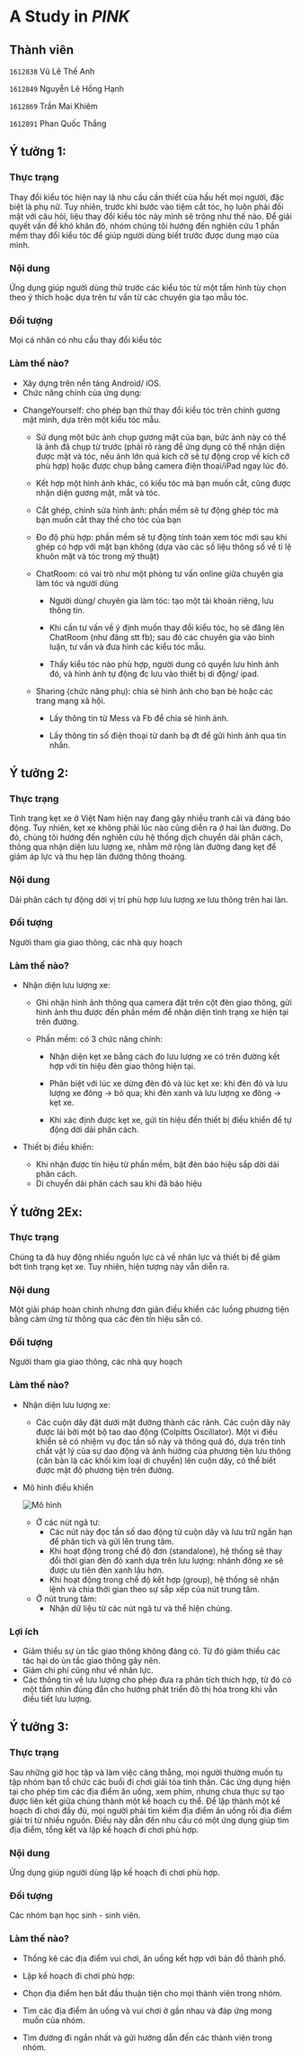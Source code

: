 # A Study in *PINK*

##  Thành viên 

`1612838` Vũ Lê Thế Anh

`1612849` Nguyễn Lê Hồng Hạnh

`1612869` Trần Mai Khiêm

`1612891` Phan Quốc Thắng

##  Ý tưởng 1:

###  Thực trạng

Thay đổi kiểu tóc hiện nay là nhu cầu cần thiết của hầu hết mọi người, đặc biệt là phụ nữ. Tuy nhiên, trước khi bước vào tiệm cắt tóc, họ luôn phải đối mặt với câu hỏi, liệu thay đổi kiểu tóc này mình sẽ trông như thế nào. Để giải quyết vấn đề khó khăn đó, nhóm chúng tôi hướng đến nghiên cứu 1 phần mềm thay đổi kiểu tóc để giúp người dùng biết trước được dung mạo của mình.

###  Nội dung

Ứng dụng giúp người dùng thử trước các kiểu tóc từ một tấm hình tùy chọn theo ý thích hoặc dựa trên tư vấn từ các chuyên gia tạo mẫu tóc.

###  Đối tượng

Mọi cá nhân có nhu cầu thay đổi kiểu tóc
 
###  Làm thế nào?

- Xây dựng trên nền tảng Android/ iOS.
- Chức năng chính của ứng dụng:
 * ChangeYourself: cho phép bạn thử thay đổi kiểu tóc trên chính gương mặt mình, dựa trên một kiểu tóc mẫu.
     + Sử dụng một bức ảnh chụp gương mặt của bạn, bức ảnh này có thể là ảnh đã chụp từ trước (phải rõ ràng để ứng dụng có thể nhận diện được mặt và tóc, nếu ảnh lớn quá kích cỡ sẽ tự động crop về kích cỡ phù hợp) hoặc được chụp bằng camera điện thoại/iPad ngay lúc đó.
     
     + Kết hợp một hình ảnh khác, có kiểu tóc mà bạn muốn cắt, cũng được nhận diện gương mặt, mắt và tóc.
     
     + Cắt ghép, chỉnh sửa hình ảnh: phần mềm sẽ tự động ghép tóc mà bạn muốn cắt thay thế cho tóc của bạn
     
     + Đo độ phù hợp: phần mềm sẽ tự động tính toán xem tóc mới sau khi ghép có hợp với mặt bạn không (dựa vào các số liệu thông số về tỉ lệ khuôn mặt và tóc trong mỹ thuật)
          
   * ChatRoom: có vai trò như một phòng tư vấn online giữa chuyên gia làm tóc và người dùng
       + Người dùng/ chuyên gia làm tóc: tạo một tài khoản riêng, lưu thông tin.
       
       + Khi cần tư vấn về ý định muốn thay đổi kiểu tóc, họ sẽ đăng lên ChatRoom (như đăng stt fb); sau đó các chuyên gia vào bình luận, tư vấn và đưa hình các kiểu tóc mẫu.
       
        + Thấy kiểu tóc nào phù hợp, người dung có quyền lưu hình ảnh đó, và hình ảnh tự động đc lưu vào thiết bị di động/ ipad.
        
    * Sharing (chức năng phụ): chia sẻ hình ảnh cho bạn bè hoặc các trang mạng xã hội.
        + Lấy thông tin từ Mess và Fb để chia sẻ hình ảnh.
        
        + Lấy thông tin số điện thoại từ danh bạ đt để gửi hình ảnh qua tin nhắn.

##  Ý tưởng 2:

###  Thực trạng

Tình trạng kẹt xe ở Việt Nam hiện nay đang gây nhiều tranh cãi và đáng báo động. Tuy nhiên, kẹt xe không phải lúc nào cũng diễn ra ở hai làn đường. Do đó, chúng tôi hướng đến nghiên cứu hệ thống dịch chuyển dải phân cách, thông qua nhận diện lưu lượng xe, nhằm mở rộng làn đường đang kẹt để giảm áp lực và thu hẹp làn đường thông thoáng.

###  Nội dung

Dải phân cách tự động dời vị trí phù hợp lưu lượng xe lưu thông trên hai làn.

###  Đối tượng

Người tham gia giao thông, các nhà quy hoạch

###  Làm thế nào?

* Nhận diện lưu lượng xe: 
    - Ghi nhận hình ảnh thông qua camera đặt trên cột đèn giao thông, gửi hình ảnh thu được đến phần mềm để nhận diện tình trạng xe hiện tại trên đường.
    
    -  Phần mềm: có 3 chức năng chính:
         + Nhận diện kẹt xe bằng cách đo lưu lượng xe có trên đường kết hợp với tín hiệu đèn giao thông hiện tại.
         
         + Phân biệt với lúc xe dừng đèn đỏ và lúc kẹt xe: khi đèn đỏ và lưu lượng xe đông -> bỏ qua; khi đèn xanh và lưu lượng xe đông -> kẹt xe.
         
         + Khi xác định được kẹt xe, gửi tín hiệu đến thiết bị điều khiển để tự động dời dải phân cách.
          
* Thiết bị điều khiển:
   - Khi nhận được tín hiệu từ phần mềm, bật đèn báo hiệu sắp dời dải phân cách.
   - Di chuyển dải phân cách sau khi đã báo hiệu
   
##  Ý tưởng 2Ex:

###  Thực trạng

Chúng ta đã huy động nhiều nguồn lực cả về nhân lực và thiết bị để giảm bớt tình trạng kẹt xe. Tuy nhiên, hiện tượng này vẫn diễn ra.

###  Nội dung

Một giải pháp hoàn chỉnh nhưng đơn giản điều khiển các luồng phương tiện bằng cảm ứng từ thông qua các đèn tín hiệu sẵn có.

###  Đối tượng

Người tham gia giao thông, các nhà quy hoạch

###  Làm thế nào?

* Nhận diện lưu lượng xe: 
    - Các cuộn dây đặt dưới mặt đường thành các rãnh. Các cuộn dây này được lái bởi một bộ tao dao động (Colpitts Oscillator). Một vi điều khiển sẽ có nhiệm vụ đọc tần số này và thông quá đó, dựa trên tính chất vật lý của sự dao động và ảnh hưởng của phương tiện lưu thông (căn bản là các khối kim loại di chuyển) lên cuộn dây, có thể biết được mật độ phương tiện trên đường.
    
* Mô hình điều khiển
	
	![Mô hình](https://raw.githubusercontent.com/nmcntt2-cntn2016/project1-pink/master/Untitled%20Diagram.png "Mô hình")
    
	- Ở các nút ngã tư:
		+ Các nút này đọc tần số dao động từ cuộn dây và lưu trữ ngắn hạn để phân tích và gửi lên trung tâm.
		+ Khi hoạt động trong chế độ đơn (standalone), hệ thống sẽ thay đổi thời gian đèn đỏ xanh dựa trên lưu lượng: nhánh đông xe sẽ được ưu tiên đèn xanh lâu hơn.
		+ Khi hoạt động trong chế độ kết hợp (group), hệ thống sẽ nhận lệnh và chia thời gian theo sự sắp xếp của nút trung tâm.
	- Ở nút trung tâm:
		+ Nhận dữ liệu từ các nút ngã tư và thể hiện chúng.
		
### Lợi ích
* Giảm thiểu sự ùn tắc giao thông không đáng có. Từ đó giảm thiểu các tác hại do ùn tắc giao thông gây nên.
* Giảm chi phí cũng như về nhân lực.
* Các thông tin về lưu lượng cho phép đưa ra phân tích thích hợp, từ đó có một tầm nhìn đúng đắn cho hướng phát triển đô thị hóa trong khi vẫn điều tiết lưu lượng.

##  Ý tưởng 3:

###  Thực trạng

Sau những giờ học tập và làm việc căng thẳng, mọi người thường muốn tụ tập nhóm bạn tổ chức các buổi đi chơi giải tỏa tinh thần. Các ứng dụng hiện tại cho phép tìm các địa điểm ăn uống, xem phim, nhưng chưa thực sự tạo được liên kết giữa chúng thành một kế hoạch cụ thể. Để lập thành một kế hoạch đi chơi đầy đủ, mọi người phải tìm kiếm địa điểm ăn uống rồi địa điểm giải trí từ nhiều nguồn. Điều này dẫn đến nhu cầu có một ứng dụng giúp tìm địa điểm, tổng kết và lập kế hoạch đi chơi phù hợp.

###  Nội dung

Ứng dụng giúp người dùng lập kế hoạch đi chơi phù hợp.

###  Đối tượng

Các nhóm bạn học sinh - sinh viên.

###  Làm thế nào?

* Thống kê các địa điểm vui chơi, ăn uống kết hợp với bản đồ thành phố.

* Lập kế hoạch đi chơi phù hợp:
 + Chọn địa điểm hẹn bắt đầu thuận tiện cho mọi thành viên trong nhóm.
 
 + Tìm các địa điểm ăn uống và vui chơi ở gần nhau và đáp ứng mong muốn của nhóm.
 
 + Tìm đường đi ngắn nhất và gửi hướng dẫn đến các thành viên trong nhóm.
